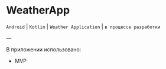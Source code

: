 # WeatherApp
`Android` | `Kotlin` | `Weather Application` | `в процессе разработки`

—

В приложении использовано:
* MVP